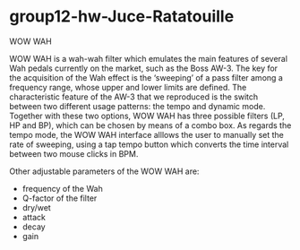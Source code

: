 # group12-hw-Juce-Ratatouille

WOW WAH 

WOW WAH is a wah-wah filter which emulates the main features of several Wah pedals currently on the market, such as the Boss AW-3.
The key for the acquisition of the Wah effect is the ‘sweeping’ of a pass filter among a frequency range, whose upper and lower limits are defined. 
The characteristic feature of the AW-3 that we reproduced is the switch between two different usage patterns: the tempo and dynamic mode. Together with these two options, WOW WAH has three possible filters (LP, HP and BP), which can be chosen by means of a combo box.
As regards the tempo mode, the WOW WAH interface alllows the user to manually set the rate of sweeping, using a tap tempo button which converts the time interval between two mouse clicks in BPM.

Other adjustable parameters of the WOW WAH are:
- frequency of the Wah
- Q-factor of the filter
- dry/wet
- attack
- decay
- gain
